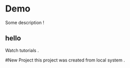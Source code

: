 # Demo 
Some description !
## hello
Watch tutorials .

#New Project 
this project was created from local system .
